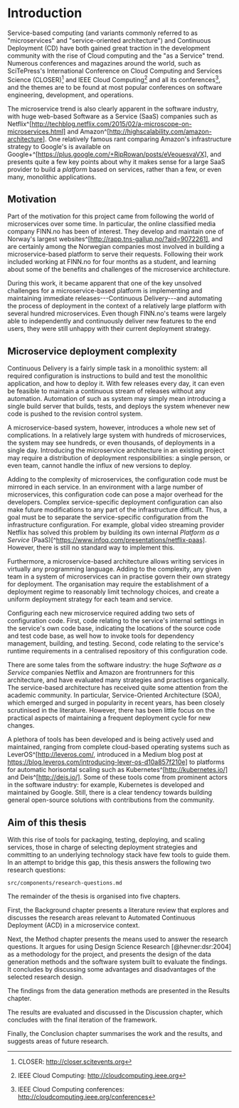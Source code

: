 # Introduction

Service-based computing (and variants commonly referred to as "microservices" and "service-oriented architecture") and Continuous Deployment (CD) have both gained great traction in the development community with the rise of Cloud computing and the "as a Service" trend. Numerous conferences and magazines around the world, such as SciTePress's International Conference on Cloud Computing and Services Science (CLOSER)[^closer] and IEEE Cloud Computing[^ieee-cc] and all its conferences[^ieee-cloud-conferences], and the themes are to be found at most popular conferences on software engineering, development, and operations.

[^closer]: CLOSER: http://closer.scitevents.org
[^ieee-cc]: IEEE Cloud Computing: http://cloudcomputing.ieee.org
[^ieee-cloud-conferences]: IEEE Cloud Computing conferences: http://cloudcomputing.ieee.org/conferences

The microservice trend is also clearly apparent in the software industry, with huge web-based Software as a Service (SaaS) companies such as Netflix^[http://techblog.netflix.com/2015/02/a-microscope-on-microservices.html] and Amazon^[http://highscalability.com/amazon-architecture]. One relatively famous rant comparing Amazon's infrastructure strategy to Google's is available on Google+^[https://plus.google.com/+RipRowan/posts/eVeouesvaVX], and presents quite a few key points about why it makes sense for a large SaaS provider to build a _platform_ based on services, rather than a few, or even many, monolithic applications.

## Motivation

Part of the motivation for this project came from following the world of microservices over some time. In particular, the online classified media company FINN.no has been of interest. They develop and maintain one of Norway's largest websites^[http://rapp.tns-gallup.no/?aid=9072261], and are certainly among the Norwegian companies most involved in building a microservice-based platform to serve their requests. Following their work included working at FINN.no for four months as a student, and learning about some of the benefits and challenges of the microservice architecture.

During this work, it became apparent that one of the key unsolved challenges for a microservice-based platform is implementing and maintaining immediate releases---Continuous Delivery---and automating the process of deployment in the context of a relatively large platform with several hundred microservices. Even though FINN.no's teams were largely able to independently and continuously deliver new features to the end users, they were still unhappy with their current deployment strategy.

## Microservice deployment complexity

Continuous Delivery is a fairly simple task in a monolithic system: all required configuration is instructions to build and test the monolithic application, and how to deploy it. With few releases every day, it can even be feasible to maintain a continuous stream of releases without any automation. Automation of such as system may simply mean introducing a single build server that builds, tests, and deploys the system whenever new code is pushed to the revision control system.

A microservice-based system, however, introduces a whole new set of complications. In a relatively large system with hundreds of microservices, the system may see hundreds, or even thousands, of deployments in a single day. Introducing the microservice architecture in an existing project may require a distribution of deployment responsibilities: a single person, or even team, cannot handle the influx of new versions to deploy.

Adding to the complexity of microservices, the configuration code must be mirrored in each service. In an environment with a large number of microservices, this configuration code can pose a major overhead for the developers. Complex service-specific deployment configuration can also make future modifications to any part of the infrastructure difficult. Thus, a goal must be to separate the service-specific configuration from the infrastructure configuration. For example, global video streaming provider Netflix has solved this problem by building its own internal _Platform as a Service_ (PaaS)[^https://www.infoq.com/presentations/netflix-paas]. However, there is still no standard way to implement this.

Furthermore, a microservice-based architecture allows writing services in virtually any programming language. Adding to the complexity, any given team in a system of microservices can in practise govern their own strategy for deployment. The organisation may require the establishment of a deployment regime to reasonably limit technology choices, and create a uniform deployment strategy for each team and service.

Configuring each new microservice required adding two sets of configuration code. First, code relating to the service's internal settings in the service's own code base, indicating the locations of the source code and test code base, as well how to invoke tools for dependency management, building, and testing. Second, code relating to the service's runtime requirements in a centralised repository of this configuration code.

There are some tales from the software industry: the huge _Software as a Service_ companies Netflix and Amazon are frontrunners for this architecture, and have evaluated many strategies and practises organically. The service-based architecture has received quite some attention from the academic community. In particular, Service-Oriented Architecture (SOA), which emerged and surged in popularity in recent years, has been closely scrutinised in the literature. However, there has been little focus on the practical aspects of maintaining a frequent deployment cycle for new changes.

A plethora of tools has been developed and is being actively used and maintained, ranging from complete cloud-based operating systems such as LeverOS^[http://leveros.com/, introduced in a Medium blog post at https://blog.leveros.com/introducing-lever-os-d10a857f210e] to platforms for automatic horisontal scaling such as Kubernetes^[http://kubernetes.io/] and Deis^[http://deis.io/]. Some of these tools come from prominent actors in the software industry: for example, Kubernetes is developed and maintained by Google. Still, there is a clear tendency towards building general open-source solutions with contributions from the community.

## Aim of this thesis

With this rise of tools for packaging, testing, deploying, and scaling services, those in charge of selecting deployment strategies and committing to an underlying technology stack have few tools to guide them. In an attempt to bridge this gap, this thesis answers the following two research questions:

```include
src/components/research-questions.md
```

The remainder of the thesis is organised into five chapters.

First, the Background chapter presents a literature review that explores and discusses the research areas relevant to Automated Continuous Deployment (ACD) in a microservice context.

Next, the Method chapter presents the means used to answer the research questions. It argues for using Design Science Research [@hevner:dsr:2004] as a methodology for the project, and presents the design of the data generation methods and the software system built to evaluate the findings. It concludes by discussing some advantages and disadvantages of the selected research design.

The findings from the data generation methods are presented in the Results chapter.

The results are evaluated and discussed in the Discussion chapter, which concludes with the final iteration of the framework.

Finally, the Conclusion chapter summarises the work and the results, and suggests areas of future research.

